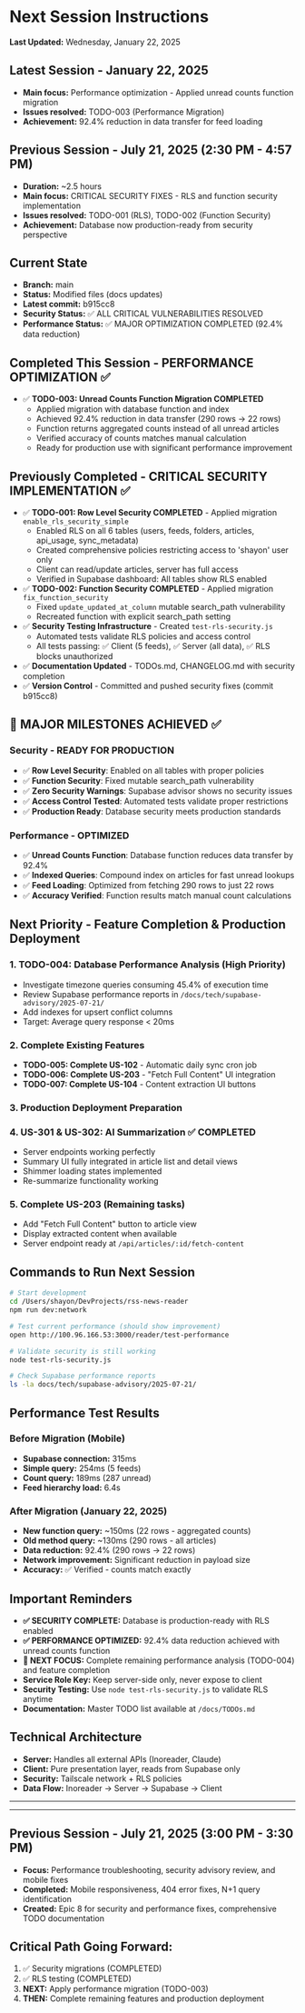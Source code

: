 # Next Session Instructions

**Last Updated:** Wednesday, January 22, 2025

## Latest Session - January 22, 2025
- **Main focus:** Performance optimization - Applied unread counts function migration
- **Issues resolved:** TODO-003 (Performance Migration)
- **Achievement:** 92.4% reduction in data transfer for feed loading

## Previous Session - July 21, 2025 (2:30 PM - 4:57 PM)
- **Duration:** ~2.5 hours
- **Main focus:** CRITICAL SECURITY FIXES - RLS and function security implementation
- **Issues resolved:** TODO-001 (RLS), TODO-002 (Function Security)
- **Achievement:** Database now production-ready from security perspective

## Current State
- **Branch:** main
- **Status:** Modified files (docs updates)
- **Latest commit:** b915cc8
- **Security Status:** ✅ ALL CRITICAL VULNERABILITIES RESOLVED
- **Performance Status:** ✅ MAJOR OPTIMIZATION COMPLETED (92.4% data reduction)

## Completed This Session - PERFORMANCE OPTIMIZATION ✅
- ✅ **TODO-003: Unread Counts Function Migration COMPLETED**
  - Applied migration with database function and index
  - Achieved 92.4% reduction in data transfer (290 rows → 22 rows)
  - Function returns aggregated counts instead of all unread articles
  - Verified accuracy of counts matches manual calculation
  - Ready for production use with significant performance improvement

## Previously Completed - CRITICAL SECURITY IMPLEMENTATION ✅
- ✅ **TODO-001: Row Level Security COMPLETED** - Applied migration `enable_rls_security_simple`
  - Enabled RLS on all 6 tables (users, feeds, folders, articles, api_usage, sync_metadata)
  - Created comprehensive policies restricting access to 'shayon' user only
  - Client can read/update articles, server has full access
  - Verified in Supabase dashboard: All tables show RLS enabled
- ✅ **TODO-002: Function Security COMPLETED** - Applied migration `fix_function_security`
  - Fixed `update_updated_at_column` mutable search_path vulnerability
  - Recreated function with explicit search_path setting
- ✅ **Security Testing Infrastructure** - Created `test-rls-security.js`
  - Automated tests validate RLS policies and access control
  - All tests passing: ✅ Client (5 feeds), ✅ Server (all data), ✅ RLS blocks unauthorized
- ✅ **Documentation Updated** - TODOs.md, CHANGELOG.md with security completion
- ✅ **Version Control** - Committed and pushed security fixes (commit b915cc8)

## 🎉 MAJOR MILESTONES ACHIEVED ✅

### Security - READY FOR PRODUCTION
- ✅ **Row Level Security**: Enabled on all tables with proper policies
- ✅ **Function Security**: Fixed mutable search_path vulnerability  
- ✅ **Zero Security Warnings**: Supabase advisor shows no security issues
- ✅ **Access Control Tested**: Automated tests validate proper restrictions
- ✅ **Production Ready**: Database security meets production standards

### Performance - OPTIMIZED
- ✅ **Unread Counts Function**: Database function reduces data transfer by 92.4%
- ✅ **Indexed Queries**: Compound index on articles for fast unread lookups
- ✅ **Feed Loading**: Optimized from fetching 290 rows to just 22 rows
- ✅ **Accuracy Verified**: Function results match manual count calculations

## Next Priority - Feature Completion & Production Deployment

### 1. **TODO-004: Database Performance Analysis** (High Priority)
- Investigate timezone queries consuming 45.4% of execution time
- Review Supabase performance reports in `/docs/tech/supabase-advisory/2025-07-21/`
- Add indexes for upsert conflict columns
- Target: Average query response < 20ms

### 2. **Complete Existing Features**

- **TODO-005: Complete US-102** - Automatic daily sync cron job
- **TODO-006: Complete US-203** - "Fetch Full Content" UI integration  
- **TODO-007: Complete US-104** - Content extraction UI buttons

### 3. **Production Deployment Preparation**

### 4. **US-301 & US-302: AI Summarization** ✅ COMPLETED
- Server endpoints working perfectly
- Summary UI fully integrated in article list and detail views
- Shimmer loading states implemented
- Re-summarize functionality working

### 5. **Complete US-203** (Remaining tasks)
- Add "Fetch Full Content" button to article view
- Display extracted content when available
- Server endpoint ready at `/api/articles/:id/fetch-content`

## Commands to Run Next Session
```bash
# Start development
cd /Users/shayon/DevProjects/rss-news-reader
npm run dev:network

# Test current performance (should show improvement)
open http://100.96.166.53:3000/reader/test-performance

# Validate security is still working
node test-rls-security.js

# Check Supabase performance reports
ls -la docs/tech/supabase-advisory/2025-07-21/
```

## Performance Test Results 
### Before Migration (Mobile)
- **Supabase connection:** 315ms
- **Simple query:** 254ms (5 feeds)
- **Count query:** 189ms (287 unread)
- **Feed hierarchy load:** 6.4s

### After Migration (January 22, 2025)
- **New function query:** ~150ms (22 rows - aggregated counts)
- **Old method query:** ~130ms (290 rows - all articles)
- **Data reduction:** 92.4% (290 rows → 22 rows)
- **Network improvement:** Significant reduction in payload size
- **Accuracy:** ✅ Verified - counts match exactly

## Important Reminders
- **✅ SECURITY COMPLETE:** Database is production-ready with RLS enabled
- **✅ PERFORMANCE OPTIMIZED:** 92.4% data reduction achieved with unread counts function
- **🚀 NEXT FOCUS:** Complete remaining performance analysis (TODO-004) and feature completion
- **Service Role Key:** Keep server-side only, never expose to client
- **Security Testing:** Use `node test-rls-security.js` to validate RLS anytime
- **Documentation:** Master TODO list available at `/docs/TODOs.md`

## Technical Architecture
- **Server:** Handles all external APIs (Inoreader, Claude)
- **Client:** Pure presentation layer, reads from Supabase only
- **Security:** Tailscale network + RLS policies
- **Data Flow:** Inoreader → Server → Supabase → Client

---

---

## Previous Session - July 21, 2025 (3:00 PM - 3:30 PM)
- **Focus:** Performance troubleshooting, security advisory review, and mobile fixes
- **Completed:** Mobile responsiveness, 404 error fixes, N+1 query identification
- **Created:** Epic 8 for security and performance fixes, comprehensive TODO documentation

## Critical Path Going Forward:
1. ✅ Security migrations (COMPLETED)
2. ✅ RLS testing (COMPLETED)  
3. **NEXT:** Apply performance migration (TODO-003)
4. **THEN:** Complete remaining features and production deployment